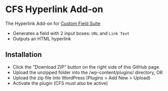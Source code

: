 CFS Hyperlink Add-on
====================

The Hyperlink Add-on for [Custom Field Suite](https://uproot.us/)

* Generates a field with 2 input boxes: `URL` and `Link Text`
* Outputs an HTML hyperlink

## Installation
* Click the "Download ZIP" button on the right side of this GitHub page.
* Upload the unzipped folder into the /wp-content/plugins/ directory, OR
* Upload the zip file into WordPress (Plugins > Add New > Upload)
* Activate the plugin (CFS must also be active)
